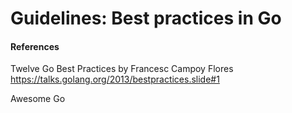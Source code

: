 # Guidelines: Best practices in Go


#### References

Twelve Go Best Practices by Francesc Campoy Flores  
https://talks.golang.org/2013/bestpractices.slide#1

Awesome Go
